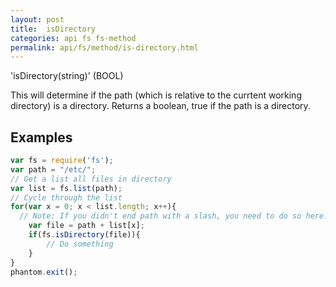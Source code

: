 ```yaml
---
layout: post
title:  isDirectory
categories: api fs fs-method
permalink: api/fs/method/is-directory.html
---
```


'isDirectory(string)' (BOOL)

This will determine if the path (which is relative to the currtent working directory) is a directory.  Returns a boolean, true if the path is a directory.

## Examples

```javascript
var fs = require('fs');
var path = "/etc/";
// Get a list all files in directory
var list = fs.list(path);
// Cycle through the list
for(var x = 0; x < list.length; x++){
  // Note: If you didn't end path with a slash, you need to do so here.
	var file = path + list[x];
	if(fs.isDirectory(file)){
		// Do something
	}
}
phantom.exit();
```








